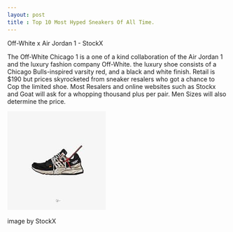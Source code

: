 ```yaml
---
layout: post
title : Top 10 Most Hyped Sneakers Of All Time.
---
```


Off-White x Air Jordan 1 - StockX 

The Off-White Chicago 1 is a one of a kind collaboration of the Air Jordan 1 and the luxury fashion company Off-White.
the luxury shoe consists of a Chicago Bulls-inspired varsity red, and a black and white finish. Retail is $190 but prices
skyrocketed from sneaker resalers who got a chance to Cop the limited shoe. Most Resalers and online websites such as Stockx and
Goat will ask for a whopping thousand plus per pair. Men Sizes will also determine the price. 

 ![download](/images/Offwhite.jpeg) 

image by StockX




 
